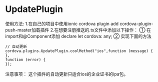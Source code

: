 # UpdatePlugin
使用方法:
1.在自己的项目中使用ionic cordova plugin add cordova-plugin-push-master加载插件
2.在想要注册推送的.ts文件中添加以下操作：
① 在import和@Component添加 declare let cordova: any;
② 实现下面的方法


    // 自动更新
    cordova.plugins.UpdatePlugin.coolMethod("ios",function (message) {
    },
    function (error) {
    });
    
注意事项：
这个插件的自动更新只适合ios的企业证书的ipa包。
